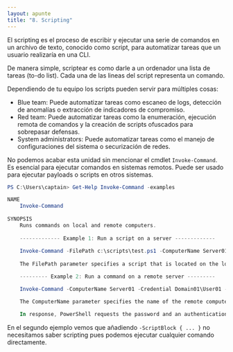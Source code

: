 ```yaml
---
layout: apunte
title: "8. Scripting"
---
```


El scripting es el proceso de escribir y ejecutar una serie de comandos en un archivo de texto, conocido como script, para automatizar tareas que un usuario realizaría en una CLI.

De manera simple, scriptear es como darle a un ordenador una lista de tareas (to-do list). Cada una de las lineas del script representa un comando.

Dependiendo de tu equipo los scripts pueden servir para múltiples cosas:

- Blue team: Puede automatizar tareas como escaneo de logs, detección de anomalías o extracción de indicadores de compromiso.
- Red team: Puede automatizar tareas como la enumeración, ejecución remota de comandos y la creación de scripts ofuscados para sobrepasar defensas.
- System administrators: Puede automatizar tareas como el manejo de configuraciones del sistema o securización de redes.

No podemos acabar esta unidad sin mencionar el cmdlet `Invoke-Command`. Es esencial para ejecutar comandos en sistemas remotos. Puede ser usado para ejecutar payloads o scripts en otros sistemas.

```powershell
PS C:\Users\captain> Get-Help Invoke-Command -examples

NAME
    Invoke-Command
    
SYNOPSIS
    Runs commands on local and remote computers.
    
    ------------- Example 1: Run a script on a server -------------
    
    Invoke-Command -FilePath c:\scripts\test.ps1 -ComputerName Server01
    
    The FilePath parameter specifies a script that is located on the local computer. The script runs on the remote computer and the results are returned to the local computer.

    --------- Example 2: Run a command on a remote server ---------

    Invoke-Command -ComputerName Server01 -Credential Domain01\User01 -ScriptBlock { Get-Culture }

    The ComputerName parameter specifies the name of the remote computer. The Credential parameter is used to run the command in the security context of Domain01\User01, a user who has permission to run commands. The ScriptBlock parameter specifies the command to be run on the remote computer.

    In response, PowerShell requests the password and an authentication method for the User01 account. It then runs the command on the Server01 computer and returns the result.
```

En el segundo ejemplo vemos que añadiendo `-ScriptBlock { ... }` no necesitamos saber scripting pues podemos ejecutar cualquier comando directamente.